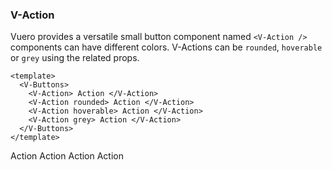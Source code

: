 ### V-Action

Vuero provides a versatile small button component named
`<V-Action />` components can have different colors.
V-Actions can be `rounded`, `hoverable` or `grey` using the related props.

<!--code-->

```vue
<template>
  <V-Buttons>
    <V-Action> Action </V-Action>
    <V-Action rounded> Action </V-Action>
    <V-Action hoverable> Action </V-Action>
    <V-Action grey> Action </V-Action>
  </V-Buttons>
</template>
```

<!--/code-->

<!--example-->

<V-Buttons>
  <V-Action> Action </V-Action>
  <V-Action rounded> Action </V-Action>
  <V-Action hoverable> Action </V-Action>
  <V-Action grey> Action </V-Action>
</V-Buttons>

<!--/example-->
